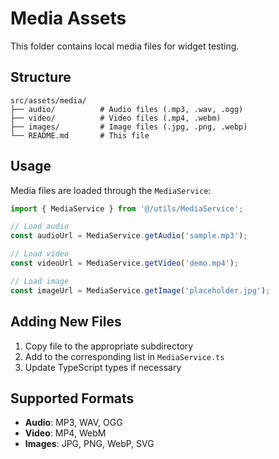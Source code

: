 # Media Assets

This folder contains local media files for widget testing.

## Structure

```
src/assets/media/
├── audio/          # Audio files (.mp3, .wav, .ogg)
├── video/          # Video files (.mp4, .webm)
├── images/         # Image files (.jpg, .png, .webp)
└── README.md       # This file
```

## Usage

Media files are loaded through the `MediaService`:

```typescript
import { MediaService } from '@/utils/MediaService';

// Load audio
const audioUrl = MediaService.getAudio('sample.mp3');

// Load video  
const videoUrl = MediaService.getVideo('demo.mp4');

// Load image
const imageUrl = MediaService.getImage('placeholder.jpg');
```

## Adding New Files

1. Copy file to the appropriate subdirectory
2. Add to the corresponding list in `MediaService.ts`
3. Update TypeScript types if necessary

## Supported Formats

- **Audio**: MP3, WAV, OGG
- **Video**: MP4, WebM
- **Images**: JPG, PNG, WebP, SVG 